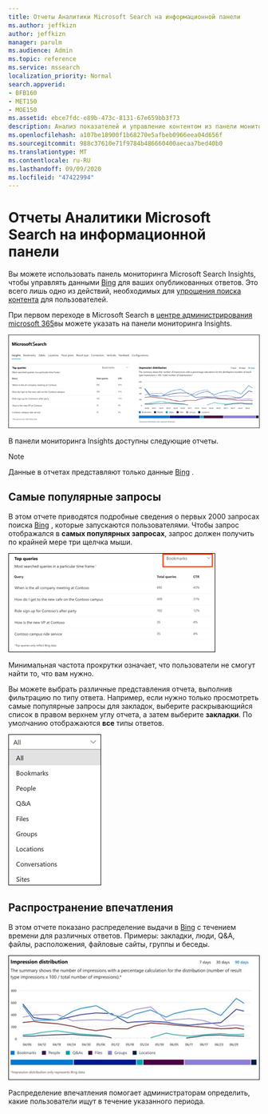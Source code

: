 ```yaml
---
title: Отчеты Аналитики Microsoft Search на информационной панели
ms.author: jeffkizn
author: jeffkizn
manager: parulm
ms.audience: Admin
ms.topic: reference
ms.service: mssearch
localization_priority: Normal
search.appverid:
- BFB160
- MET150
- MOE150
ms.assetid: ebce7fdc-e89b-473c-8131-67e659bb3f73
description: Анализ показателей и управление контентом из панели мониторинга Insights в Microsoft Search
ms.openlocfilehash: a107be18900f1b68270e5afbeb0966eea04d656f
ms.sourcegitcommit: 988c37610e71f9784b486660400aecaa7bed40b0
ms.translationtype: MT
ms.contentlocale: ru-RU
ms.lasthandoff: 09/09/2020
ms.locfileid: "47422994"
---
```

# <a name="microsoft-search-insights-dashboard-reports"></a>Отчеты Аналитики Microsoft Search на информационной панели

Вы можете использовать панель мониторинга Microsoft Search Insights, чтобы управлять данными [Bing](https://Bing.com) для ваших опубликованных ответов. Это всего лишь одно из действий, необходимых для [упрощения поиска контента](make-content-easy-to-find.md) для пользователей.

При первом переходе в Microsoft Search в [центре администрирования microsoft 365](https://admin.microsoft.com)вы можете указать на панели мониторинга Insights.

![Insights-dashboard.png](media/Insights-dashboard.png)

В панели мониторинга Insights доступны следующие отчеты.

> [!NOTE]
> Данные в отчетах представляют только данные [Bing](https://Bing.com) .

## <a name="top-queries"></a>Самые популярные запросы

В этом отчете приводятся подробные сведения о первых 2000 запросах поиска [Bing](https://Bing.com) , которые запускаются пользователями. Чтобы запрос отображался в **самых популярных запросах**, запрос должен получить по крайней мере три щелчка мыши.

![Самые популярные запросы с заголовками таблиц: запрос, общее количество запросов и частота прохождения по щелчку.](media/Insights-topqueries.png)

Минимальная частота прокрутки означает, что пользователи не смогут найти то, что вам нужно.

Вы можете выбрать различные представления отчета, выполнив фильтрацию по типу ответа. Например, если нужно только просмотреть самые популярные запросы для закладок, выберите раскрывающийся список в правом верхнем углу отчета, а затем выберите **закладки**. По умолчанию отображаются **все** типы ответов.

![Фильтрация отчетов по верхним запросам по закладкам, людям, Q&а, файлам, группам, расположениям, беседам и сайтам](media/Insights-topqueries-dropdown.png)

## <a name="impression-distribution"></a>Распространение впечатления

В этом отчете показано распределение выдачи в [Bing](https://Bing.com) с течением времени для различных ответов. Примеры: закладки, люди, Q&A, файлы, расположения, файловые сайты, группы и беседы.

![Отчет о впечатлениях с 90 дней выбран в качестве периода времени.](media/Insights-impressions.png)

Распределение впечатления помогает администраторам определить, какие пользователи ищут в течение указанного периода.
